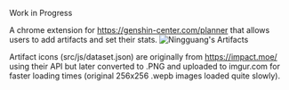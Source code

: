 Work in Progress

A chrome extension for https://genshin-center.com/planner that allows users to add artifacts and set their stats.
![Ningguang's Artifacts](https://i.imgur.com/aZwUY54.png "Ningguang's Artifacts")


Artifact icons (src/js/dataset.json) are originally from https://impact.moe/ using their API but later converted to .PNG and uploaded to imgur.com for faster loading times (original 256x256 .wepb images loaded quite slowly).
